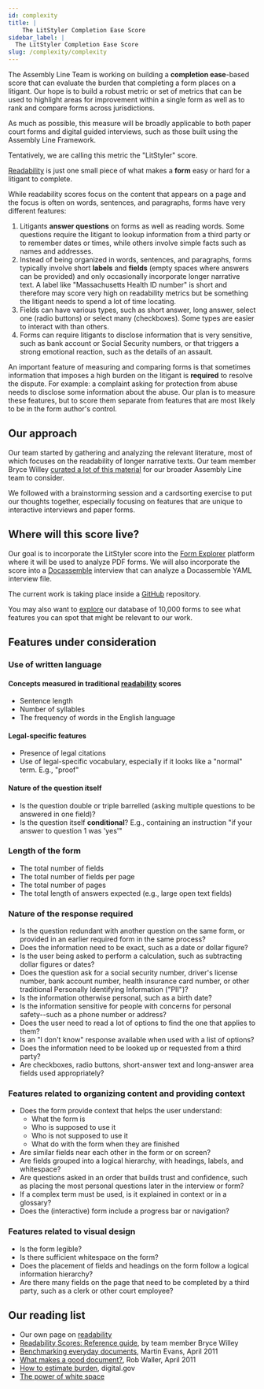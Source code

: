 ```yaml
---
id: complexity
title: |
    The LitStyler Completion Ease Score
sidebar_label: |
  The LitStyler Completion Ease Score
slug: /complexity/complexity
---
```


The Assembly Line Team is working on building a **completion ease**-based score
that can evaluate the burden that completing a form places on a litigant. Our
hope is to build a robust metric or set of metrics that can be used to highlight
areas for improvement within a single form as well as to rank and compare forms
across jurisdictions.

As much as possible, this measure will be broadly applicable to both paper court
forms and digital guided interviews, such as those built using the Assembly Line
Framework.

Tentatively, we are calling this metric the "LitStyler" score.

[Readability](style_guide_readability.md) is just one small piece of what makes
a **form** easy or hard for a litigant to complete.

While readability scores focus on the content that appears on a page and the
focus is often on words, sentences, and paragraphs, forms have very different
features:

1. Litigants **answer questions** on forms as well as reading words. Some
   questions require the litigant to lookup information from a third party or to
   remember dates or times, while others involve simple facts such as names and
   addresses.
1. Instead of being organized in words, sentences, and paragraphs, forms
   typically involve short **labels** and **fields** (empty spaces where answers
   can be provided) and only occasionally incorporate longer narrative text. A
   label like "Massachusetts Health ID number" is short and therefore may
   score very high on readability metrics but be something the litigant needs to
   spend a lot of time locating.
1. Fields can have various types, such as short answer, long answer, select one
   (radio buttons) or select many (checkboxes). Some types are easier to
   interact with than others.
1. Forms can require litigants to disclose information that is very sensitive,
   such as bank account or Social Security numbers, or that triggers a strong
   emotional reaction, such as the details of an assault.

An important feature of measuring and comparing forms is that sometimes
information that imposes a high burden on the litigant is **required** to
resolve the dispute. For example: a complaint asking for protection from abuse
needs to disclose some information about the abuse. Our plan is to measure these
features, but to score them separate from features that are most likely to be in
the form author's control.

## Our approach

Our team started by gathering and analyzing the relevant literature, most of
which focuses on the readability of longer narrative texts. Our team member
Bryce Willey [curated a lot of this
material](https://brycewilley.xyz/2022/01/readability-scores-reference) for our
broader Assembly Line team to consider.

We followed with a brainstorming session and a cardsorting exercise to put our
thoughts together, especially focusing on features that are unique to
interactive interviews and paper forms.

## Where will this score live?

Our goal is to incorporate the LitStyler score into the [Form
Explorer](https://suffolklitlab.org/form-explorer/) platform where it will be
used to analyze PDF forms. We will also incorporate the score into a
[Docassemble](https://docassemble.org) interview that can analyze a Docassemble
YAML interview file.

The current work is taking place inside a
[GitHub](https://github.com/SuffolkLITLab/docassemble-ALLinter) repository.

You may also want to [explore](https://suffolk-form-explorer.herokuapp.com/)
our database of 10,000 forms to see what features you can spot that might
be relevant to our work.

## Features under consideration

### Use of written language

#### Concepts measured in traditional [readability](style_guide_readability.md) scores
* Sentence length
* Number of syllables
* The frequency of words in the English language

#### Legal-specific features
* Presence of legal citations
* Use of legal-specific vocabulary, especially if it looks like a "normal" term.
  E.g., "proof"

#### Nature of the question itself
* Is the question double or triple barrelled (asking multiple questions to be
  answered in one field)?
* Is the question itself **conditional**? E.g., containing an instruction "if
  your answer to question 1 was 'yes'"

### Length of the form
* The total number of fields
* The total number of fields per page
* The total number of pages
* The total length of answers expected (e.g., large open text fields)

### Nature of the response required
* Is the question redundant with another question on the same form, or provided
  in an earlier required form in the same process?
* Does the information need to be exact, such as a date or dollar figure?
* Is the user being asked to perform a calculation, such as subtracting dollar
  figures or dates?
* Does the question ask for a social security number, driver's license number,
  bank account number, health insurance card number, or other traditional
  Personally Identifying Information ("PII")?
* Is the information otherwise personal, such as a birth date?
* Is the information sensitive for people with concerns for personal
  safety--such as a phone number or address?
* Does the user need to read a lot of options to find the one that applies to
  them?
* Is an "I don't know" response available when used with a list of options?
* Does the information need to be looked up or requested from a third party?
* Are checkboxes, radio buttons, short-answer text and long-answer area fields
  used appropriately?

### Features related to organizing content and providing context
* Does the form provide context that helps the user understand:
    - What the form is
    - Who is supposed to use it
    - Who is not supposed to use it
    - What do with the form when they are finished
* Are similar fields near each other in the form or on screen?
* Are fields grouped into a logical hierarchy, with headings, labels, and
  whitespace?
* Are questions asked in an order that builds trust and confidence, such as
  placing the most personal questions later in the interview or form?
* If a complex term must be used, is it explained in context or in a glossary?
* Does the (interactive) form include a progress bar or navigation?

### Features related to visual design
* Is the form legible?
* Is there sufficient whitespace on the form?
* Does the placement of fields and headings on the form follow a logical
  information hierarchy?
* Are there many fields on the page that need to be completed by a third party,
  such as a clerk or other court employee?

## Our reading list

* Our own page on [readability](style_guide_readability.md)
* [Readability Scores: Reference guide](https://brycewilley.xyz/2022/01/readability-scores-reference), by team member Bryce Willey
* [Benchmarking everyday documents](https://uploads-ssl.webflow.com/5c06fb475dbf1265069aba1e/5c2bb2a81110ecda570573fe_SC5Benchmarkingv4.pdf), Martin Evans, April 2011
* [What makes a good document?](https://www.reading.ac.uk/web/files/simplification/SC2CriteriaGoodDoc-7.pdf), Rob Waller, April 2011
* [How to estimate burden](https://pra.digital.gov/burden/estimation/), digital.gov
* [The power of white space](https://www.interaction-design.org/literature/article/the-power-of-white-space)